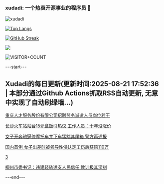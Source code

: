 ### xudadi: 一个热衷开源事业的程序员 👋

![xudadi](https://github-readme-stats-git-masterorgs-github-readme-stats-team.vercel.app/api?username=xudadi)

[![Top Langs](https://github-readme-stats.vercel.app/api/top-langs/?username=xudadi)](https://github.com/anuraghazra/github-readme-stats)

[![GitHub Streak](https://streak-stats.demolab.com?user=xudadi&locale=zh_Hans)](https://git.io/streak-stats)

![](https://raw.githubusercontent.com/xudadi/xudadi/main/assets/github-contribution-grid-snake.svg)

![VISITOR+COUNT](https://komarev.com/ghpvc/?username=xudadi&label=VISITOR+COUNT)


---start---

## Xudadi的每日更新(更新时间:2025-08-21 17:52:36 | 本部分通过Github Actions抓取RSS自动更新, 无意中实现了自动刷绿墙...)

[重庆人才服务股份有限公司招聘劳务派遣人员岗位若干](https://www.gongkaoleida.com/article/2578783)

[长沙火车站站台15元盒饭引热议 工作人员：十年没涨价](https://m.163.com/news/article/K7G5D75T053469LG.html)

[女子开奔驰逼停摩托车并下车猛踹其尾箱 警方再通报](https://m.163.com/news/article/K7FUI6490534A4SC.html)

[国内首例 女子出差时被领导性侵认定工伤后获赔110万](https://m.163.com/news/article/K7FSTDPT053469LG.html)

[3](https://m.163.com/touch/news/sub/domestic)

[柳州市委书记：违建轻轨透支人民信任 教训极其深刻](https://m.163.com/news/article/K7FS3U8F05345ARG.html)

---end---
